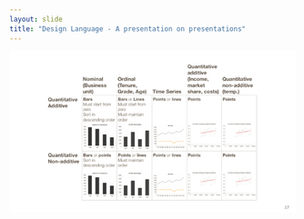 ```yaml
---
layout: slide
title: "Design Language - A presentation on presentations"
---
```


![slide57](/assets/_images/Slide57.png)


